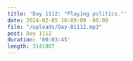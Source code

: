 ```yaml
---
title: 'Day 1112: "Playing politics."'
date: 2024-02-05 16:09:00 -08:00
file: "/uploads/Day-B1112.mp3"
post: Day 1112
duration: '00:03:45'
length: 3141807
---
```


